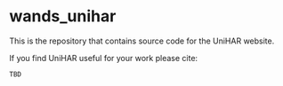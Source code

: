 # wands_unihar

This is the repository that contains source code for the UniHAR website.

If you find UniHAR useful for your work please cite:
```
TBD
```